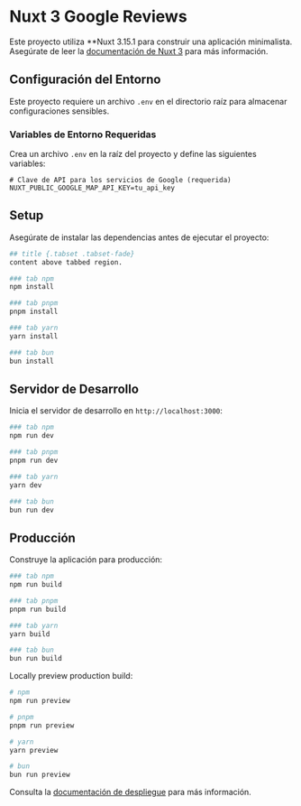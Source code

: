 # Nuxt 3 Google Reviews
Este proyecto utiliza **Nuxt 3.15.1 para construir una aplicación minimalista. Asegúrate de leer la [documentación de Nuxt 3](https://nuxt.com/docs/getting-started/introduction) para más información.

## Configuración del Entorno

Este proyecto requiere un archivo `.env` en el directorio raíz para almacenar configuraciones sensibles. 

### Variables de Entorno Requeridas

Crea un archivo `.env` en la raíz del proyecto y define las siguientes variables:

```env
# Clave de API para los servicios de Google (requerida)
NUXT_PUBLIC_GOOGLE_MAP_API_KEY=tu_api_key

````

## Setup

Asegúrate de instalar las dependencias antes de ejecutar el proyecto:

```bash
## title {.tabset .tabset-fade}
content above tabbed region.

### tab npm
npm install

### tab pnpm
pnpm install

### tab yarn
yarn install

### tab bun
bun install
```

## Servidor de Desarrollo

Inicia el servidor de desarrollo en `http://localhost:3000`:

```bash
### tab npm
npm run dev

### tab pnpm
pnpm run dev

### tab yarn
yarn dev

### tab bun
bun run dev
```

## Producción

Construye la aplicación para producción:

```bash
### tab npm
npm run build

### tab pnpm
pnpm run build

### tab yarn
yarn build

### tab bun
bun run build
```

Locally preview production build:

```bash
# npm
npm run preview

# pnpm
pnpm run preview

# yarn
yarn preview

# bun
bun run preview
```

Consulta la [documentación de despliegue](https://nuxt.com/docs/getting-started/deployment) para más información.
